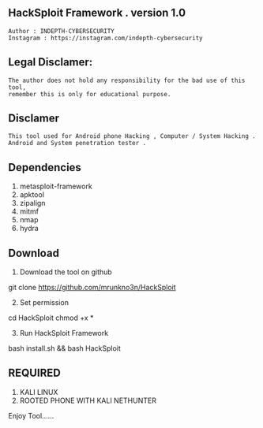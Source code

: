 ## HackSploit Framework . version 1.0
    Author : INDEPTH-CYBERSECURITY
    Instagram : https://instagram.com/indepth-cybersecurity

## Legal Disclamer:
    The author does not hold any responsibility for the bad use of this tool,
    remember this is only for educational purpose.


## Disclamer
    This tool used for Android phone Hacking , Computer / System Hacking . Android and System penetration tester .

## Dependencies

1. metasploit-framework
2. apktool
3. zipalign
4. mitmf
5. nmap
6. hydra

## Download

1. Download the tool on github 

git clone https://github.com/mrunkno3n/HackSploit
 
2. Set permission

cd HackSploit
chmod +x *

3. Run HackSploit Framework

bash install.sh && bash HackSploit

## REQUIRED

1. KALI LINUX 
2. ROOTED PHONE WITH KALI NETHUNTER

Enjoy Tool......

